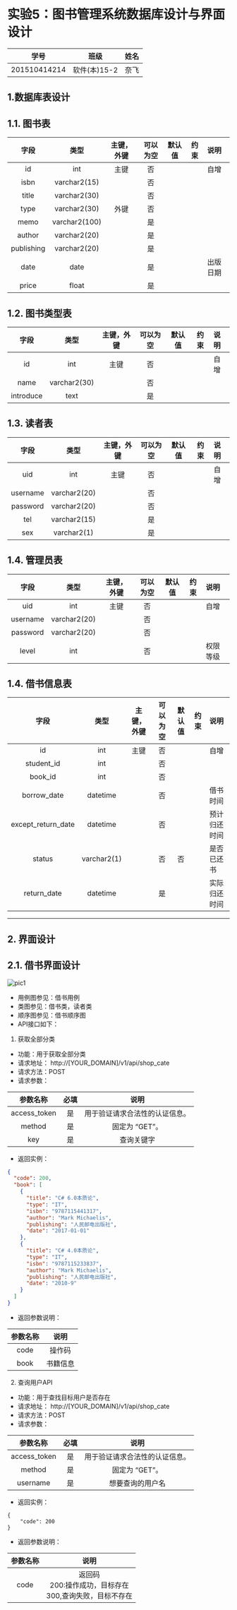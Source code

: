 # 实验5：图书管理系统数据库设计与界面设计
|学号|班级|姓名|
|:-------:|:-------------: | :----------:|
|201510414214|软件(本)15-2|奈飞|

## 1.数据库表设计

## 1.1. 图书表
|字段|类型|主键，外键|可以为空|默认值|约束|说明|
|:-------:|:-------------:|:------:|:----:|:---:|:----:|:-----|
|id|int|主键|否|||自增|
|isbn|varchar2(15)||否||||
|title|varchar2(30)| |否||||
|type|varchar2(30)|外键 |否||||
|memo|varchar2(100)| |是||||
|author|varchar2(20)| |是||||
|publishing|varchar2(20)| |是||||
|date|date| |是|||出版日期|
|price|float| |是||||

## 1.2. 图书类型表
|字段|类型|主键，外键|可以为空|默认值|约束|说明|
|:-------:|:-------------:|:------:|:----:|:---:|:----:|:-----|
|id|int|主键|否|||自增|
|name|varchar2(30)| |否||||
|introduce|text| |是||||

## 1.3. 读者表
|字段|类型|主键，外键|可以为空|默认值|约束|说明|
|:-------:|:-------------:|:------:|:----:|:---:|:----:|:-----|
|uid|int|主键|否|||自增|
|username|varchar2(20)| |否||||
|password|varchar2(20)| |否||||
|tel|varchar2(15)| |是||||
|sex|varchar2(1)| |是||||

## 1.4. 管理员表
|字段|类型|主键，外键|可以为空|默认值|约束|说明|
|:-------:|:-------------:|:------:|:----:|:---:|:----:|:-----|
|uid|int|主键|否|||自增|
|username|varchar2(20)| |否||||
|password|varchar2(20)| |否||||
|level|int| |否|||权限等级|

## 1.4. 借书信息表
|字段|类型|主键，外键|可以为空|默认值|约束|说明|
|:-------:|:-------------:|:------:|:----:|:---:|:----:|:-----|
|id|int|主键|否|||自增|
|student_id|int| |否||||
|book_id|int| |否||||
|borrow_date|datetime| |否|||借书时间|
|except_return_date|datetime| |否|||预计归还时间|
|status|varchar2(1)| |否|否||是否已还书|
|return_date|datetime| |是|||实际归还时间|
***

## 2. 界面设计
## 2.1. 借书界面设计
![pic1](https://github.com/icemaplen/is_analysis/blob/master/test5/image/20180508160025.png)
- 用例图参见：借书用例
- 类图参见：借书类，读者类
- 顺序图参见：借书顺序图
- API接口如下：

1. 获取全部分类

- 功能：用于获取全部分类
- 请求地址： http://[YOUR_DOMAIN]/v1/api/shop_cate
- 请求方法：POST
- 请求参数：

|参数名称|必填|说明|
|:-------:|:-------------: | :----------:|
|access_token|是|用于验证请求合法性的认证信息。 |
|method|是|固定为 “GET”。|
|key|是|查询关键字|

- 返回实例：
``` json
{
  "code": 200,
  "book": [
    {
      "title": "C# 6.0本质论",
      "type": "IT",
      "isbn": "9787115441317",
      "author": "Mark Michaelis",
      "publishing": "人民邮电出版社",
      "date": "2017-01-01"
    },
    {
      "title": "C# 4.0本质论",
      "type": "IT",
      "isbn": "9787115233837",
      "author": "Mark Michaelis",
      "publishing": "人民邮电出版社",
      "date": "2010-9"
    }
  ]
}
```
- 返回参数说明：
    
|参数名称|说明|
|:-------:|:-------------: |
|code|操作码|
|book|书籍信息|

2. 查询用户API
- 功能：用于查找目标用户是否存在
- 请求地址： http://[YOUR_DOMAIN]/v1/api/shop_cate
- 请求方法：POST
- 请求参数：

|参数名称|必填|说明|
|:-------:|:-------------: | :----------:|
|access_token|是|用于验证请求合法性的认证信息。 |
|method|是|固定为 “GET”。|
|username|是|想要查询的用户名|

- 返回实例：
```
{
    "code": 200
}
```
- 返回参数说明：
    
|参数名称|说明|
|:-------:|:-------------: |
|code|返回码<br>200:操作成功，目标存在<br>300,查询失败，目标不存在|


 
